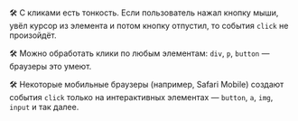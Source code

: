 🛠 С кликами есть тонкость. Если пользователь нажал кнопку мыши, увёл курсор из элемента и потом кнопку отпустил, то события `click` не произойдёт.

🛠 Можно обработать клики по любым элементам: `div`, `p`, `button` — браузеры это умеют.

🛠 Некоторые мобильные браузеры (например, Safari Mobile) создают события `click` только на интерактивных элементах — `button`, `a`, `img`, `input` и так далее.
